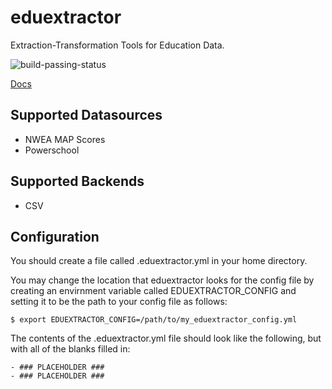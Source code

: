 # eduextractor
Extraction-Transformation Tools for Education Data.

![build-passing-status](https://travis-ci.org/openEduConnect/eduextractor.svg?branch=master)

[Docs](http://eduextractor.readthedocs.org/en/latest/)

## Supported Datasources
* NWEA MAP Scores
* Powerschool

## Supported Backends
* CSV

## Configuration

You should create a file called .eduextractor.yml in your home directory.

You may change the location that eduextractor looks for the config file by
creating an envirnment variable called EDUEXTRACTOR\_CONFIG and setting it to
be the path to your config file as follows:

    $ export EDUEXTRACTOR_CONFIG=/path/to/my_eduextractor_config.yml

The contents of the .eduextractor.yml file should look like the following,
but with all of the blanks filled in:

    - ### PLACEHOLDER ###
    - ### PLACEHOLDER ###
